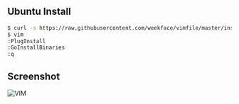 ## Ubuntu Install

```bash
$ curl -s https://raw.githubusercontent.com/weekface/vimfile/master/install | bash
$ vim
:PlugInstall
:GoInstallBinaries
:q
```

## Screenshot

![VIM](https://raw.github.com/weekface/vimfile/master/vim.png)
